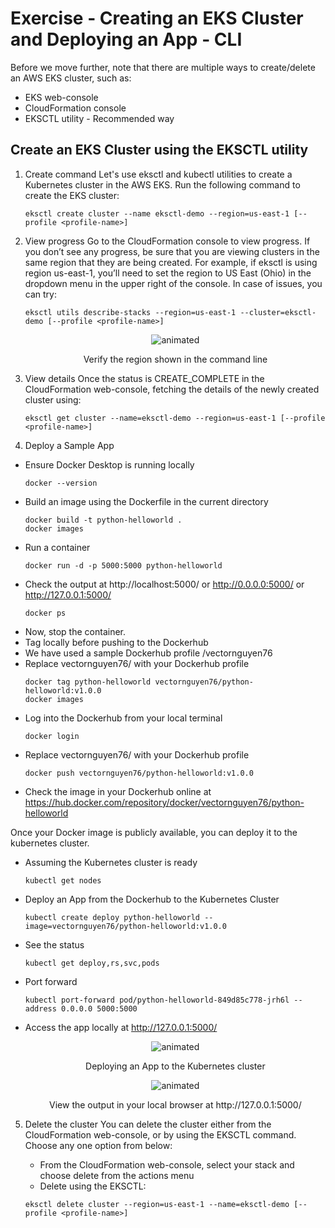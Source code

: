 # Exercise - Creating an EKS Cluster and Deploying an App - CLI
Before we move further, note that there are multiple ways to create/delete an AWS EKS cluster, such as:

- EKS web-console
- CloudFormation console
- EKSCTL utility - Recommended way

## Create an EKS Cluster using the EKSCTL utility
1. Create command
    Let's use eksctl and kubectl utilities to create a Kubernetes cluster in the AWS EKS. Run the following command to create the EKS cluster:
    ```
    eksctl create cluster --name eksctl-demo --region=us-east-1 [--profile <profile-name>]
    ```
2. View progress
    Go to the CloudFormation console to view progress. If you don’t see any progress, be sure that you are viewing clusters in the same region that they are being created. For example, if eksctl is using region us-east-1, you’ll need to set the region to US East (Ohio) in the dropdown menu in the upper right of the console.
    In case of issues, you can try:
    ```
    eksctl utils describe-stacks --region=us-east-1 --cluster=eksctl-demo [--profile <profile-name>]
    ```

    <p align="center">
    <img src="https://video.udacity-data.com/topher/2021/May/609913fe_screenshot-2021-05-10-at-4.37.10-pm/screenshot-2021-05-10-at-4.37.10-pm.png" alt="animated" />
    </p>
    <p align="center">Verify the region shown in the command line</p>

3. View details
    Once the status is CREATE_COMPLETE in the CloudFormation web-console, fetching the details of the newly created cluster using:
    ```
    eksctl get cluster --name=eksctl-demo --region=us-east-1 [--profile <profile-name>]
    ```
4. Deploy a Sample App
- Ensure Docker Desktop is running locally
    ```
    docker --version
    ```
- Build an image using the Dockerfile in the current directory
    ```
    docker build -t python-helloworld .
    docker images
    ```
- Run a container
    ```
    docker run -d -p 5000:5000 python-helloworld
    ```
- Check the output at http://localhost:5000/ or http://0.0.0.0:5000/ or http://127.0.0.1:5000/
    ```
    docker ps
    ```
- Now, stop the container.
- Tag locally before pushing to the Dockerhub
- We have used a sample Dockerhub profile /vectornguyen76
- Replace vectornguyen76/ with your Dockerhub profile
    ```
    docker tag python-helloworld vectornguyen76/python-helloworld:v1.0.0
    docker images
    ```
- Log into the Dockerhub from your local terminal
    ```
    docker login
    ```
- Replace vectornguyen76/ with your Dockerhub profile
    ```
    docker push vectornguyen76/python-helloworld:v1.0.0
    ```
- Check the image in your Dockerhub online at https://hub.docker.com/repository/docker/vectornguyen76/python-helloworld

Once your Docker image is publicly available, you can deploy it to the kubernetes cluster.

- Assuming the Kubernetes cluster is ready
    ```
    kubectl get nodes
    ```
- Deploy an App from the Dockerhub to the Kubernetes Cluster
    ```
    kubectl create deploy python-helloworld --image=vectornguyen76/python-helloworld:v1.0.0
    ```
- See the status
    ```
    kubectl get deploy,rs,svc,pods
    ```
- Port forward 
    ```
    kubectl port-forward pod/python-helloworld-849d85c778-jrh6l --address 0.0.0.0 5000:5000
    ```

- Access the app locally at http://127.0.0.1:5000/
    <p align="center">
    <img src="https://video.udacity-data.com/topher/2022/January/61ea9c9a_screenshot-2022-01-21-at-5.09.52-pm/screenshot-2022-01-21-at-5.09.52-pm.png" alt="animated" />
    </p>
    <p align="center">Deploying an App to the Kubernetes cluster</p>

    <p align="center">
    <img src="https://video.udacity-data.com/topher/2022/January/61ea9c73_screenshot-2022-01-21-at-5.13.34-pm/screenshot-2022-01-21-at-5.13.34-pm.png" alt="animated" />
    </p>
    <p align="center">View the output in your local browser at http://127.0.0.1:5000/</p>

5. Delete the cluster
    You can delete the cluster either from the CloudFormation web-console, or by using the EKSCTL command. Choose any one option from below:

    - From the CloudFormation web-console, select your stack and choose delete from the actions menu
    - Delete using the EKSCTL:
    ```
    eksctl delete cluster --region=us-east-1 --name=eksctl-demo [--profile <profile-name>]
    ```